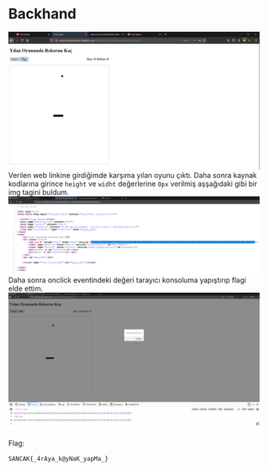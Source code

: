 # Backhand
![](1.png)
Verilen web linkine girdiğimde karşıma yılan oyunu çıktı. Daha sonra kaynak kodlarına girince `height` ve `widht` değerlerine `0px` verilmiş aşşağıdaki gibi bir img tagini buldum.
![](2.png)
Daha sonra onclick eventindeki değeri tarayıcı konsoluma yapıştırıp flagi elde ettim.
![](3.png)

Flag:
```
SANCAK{_4rAya_k@yNaK_yapMa_}
```